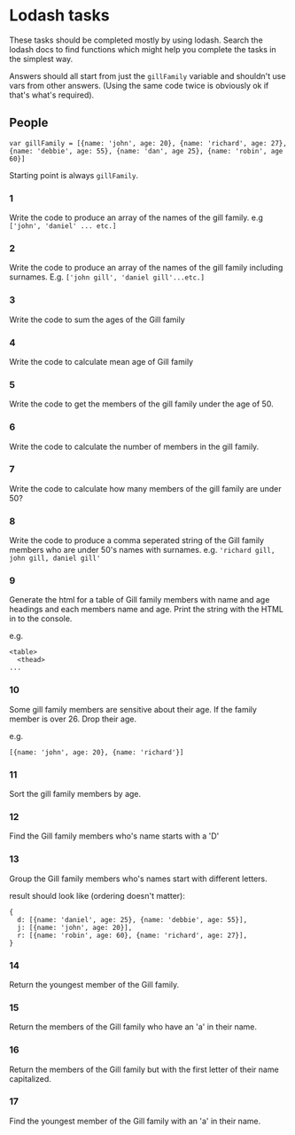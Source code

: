 # Lodash tasks

These tasks should be completed mostly by using lodash. Search the lodash docs to find functions which might help you complete the tasks in the simplest way.

Answers should all start from just the `gillFamily` variable and shouldn't use vars from other answers. (Using the same code twice is obviously ok if that's what's required).

## People

```
var gillFamily = [{name: 'john', age: 20}, {name: 'richard', age: 27}, {name: 'debbie', age: 55}, {name: 'dan', age 25}, {name: 'robin', age 60}]
```


Starting point is always `gillFamily`.

### 1

Write the code to produce an array of the names of the gill family. e.g `['john', 'daniel' ... etc.]`

### 2
Write the code to produce an array of the names of the gill family including surnames. E.g. `['john gill', 'daniel gill'...etc.]`

### 3
Write the code to sum the ages of the Gill family

### 4
Write the code to calculate mean age of Gill family

### 5
Write the code to get the members of the gill family under the age of 50.

### 6
Write the code to calculate the number of members in the gill family.

### 7
Write the code to calculate how many members of the gill family are under 50?

### 8
Write the code to produce a comma seperated string of the Gill family members who are under 50's names with surnames. e.g. `'richard gill, john gill, daniel gill'`

### 9
Generate the html for a table of Gill family members with name and age headings and each members name and age. Print the string with the HTML in to the console.

e.g.
```
<table>
  <thead>
...
```
### 10
Some gill family members are sensitive about their age. If the family member is over 26. Drop their age.

e.g.

`[{name: 'john', age: 20}, {name: 'richard'}]`

### 11
Sort the gill family members by age.

### 12
Find the Gill family members who's name starts with a 'D'


### 13
Group the Gill family members who's names start with different letters.

result should look like (ordering doesn't matter):
```
{
  d: [{name: 'daniel', age: 25}, {name: 'debbie', age: 55}],
  j: [{name: 'john', age: 20}],
  r: [{name: 'robin', age: 60}, {name: 'richard', age: 27}],
}
```

### 14
Return the youngest member of the Gill family.

### 15
Return the members of the Gill family who have an 'a' in their name.

### 16
Return the members of the Gill family but with the first letter of their name capitalized.

### 17
Find the youngest member of the Gill family with an 'a' in their name.
